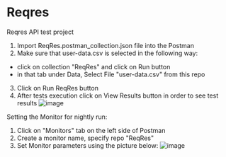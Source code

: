 # Reqres
Reqres API test project

1. Import ReqRes.postman_collection.json file into the Postman
2. Make sure that user-data.csv is selected in the following way:
  - click on collection "ReqRes" and click on Run button
  - in that tab under Data, Select File "user-data.csv" from this repo

3. Click on Run ReqRes button
4. After tests execution click on View Results button in order to see test results
![image](https://user-images.githubusercontent.com/101990378/159240083-f13b7d20-9d13-4208-87cf-8d7e5f11a240.png)


Setting the Monitor for nightly run:

1. Click on "Monitors" tab on the left side of Postman
2. Create a monitor name, specify repo "ReqRes"
3. Set Monitor parameters using the picture below:
![image](https://user-images.githubusercontent.com/101990378/159242422-51b9002f-7447-4cc3-a741-4d70933f8509.png)

